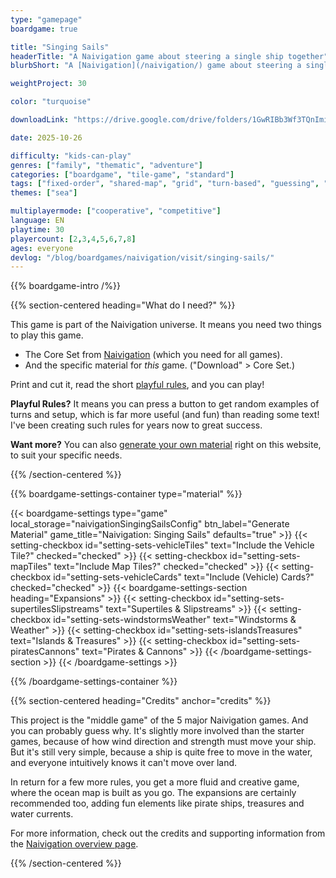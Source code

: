 ```yaml
---
type: "gamepage"
boardgame: true

title: "Singing Sails"
headerTitle: "A Naivigation game about steering a single ship together"
blurbShort: "A [Naivigation](/naivigation/) game about steering a single ship together, battling sea currents and dangerous islands."

weightProject: 30

color: "turquoise"

downloadLink: "https://drive.google.com/drive/folders/1GwRIBb3Wf3TQnImiKwxCPcrnd1HOQ6KL"

date: 2025-10-26

difficulty: "kids-can-play"
genres: ["family", "thematic", "adventure"]
categories: ["boardgame", "tile-game", "standard"]
tags: ["fixed-order", "shared-map", "grid", "turn-based", "guessing", "bias", "variable-setup", "orientation", "set-collection", "high-score"]
themes: ["sea"]

multiplayermode: ["cooperative", "competitive"]
language: EN
playtime: 30
playercount: [2,3,4,5,6,7,8]
ages: everyone
devlog: "/blog/boardgames/naivigation/visit/singing-sails/"
---
```


{{% boardgame-intro /%}}

{{% section-centered heading="What do I need?" %}}

This game is part of the Naivigation universe. It means you need two things to play this game.

* The Core Set from [Naivigation](/naivigation/) (which you need for all games).
* And the specific material for _this_ game. ("Download" > Core Set.)

Print and cut it, read the short [playful rules](rules), and you can play!

**Playful Rules?** It means you can press a button to get random examples of turns and setup, which is far more useful (and fun) than reading some text! I've been creating such rules for years now to great success.

**Want more?** You can also [generate your own material](#material) right on this website, to suit your specific needs.

{{% /section-centered %}}

{{% boardgame-settings-container type="material" %}}

{{< boardgame-settings type="game" local_storage="naivigationSingingSailsConfig" btn_label="Generate Material" game_title="Naivigation: Singing Sails" defaults="true" >}}
  {{< setting-checkbox id="setting-sets-vehicleTiles" text="Include the Vehicle Tile?" checked="checked" >}}
  {{< setting-checkbox id="setting-sets-mapTiles" text="Include Map Tiles?" checked="checked" >}}
  {{< setting-checkbox id="setting-sets-vehicleCards" text="Include (Vehicle) Cards?" checked="checked" >}}
  {{< boardgame-settings-section heading="Expansions" >}}
    {{< setting-checkbox id="setting-sets-supertilesSlipstreams" text="Supertiles & Slipstreams" >}}
    {{< setting-checkbox id="setting-sets-windstormsWeather" text="Windstorms & Weather" >}}
    {{< setting-checkbox id="setting-sets-islandsTreasures" text="Islands & Treasures" >}}
    {{< setting-checkbox id="setting-sets-piratesCannons" text="Pirates & Cannons" >}}
  {{< /boardgame-settings-section >}}
{{< /boardgame-settings >}}

{{% /boardgame-settings-container %}}

{{% section-centered heading="Credits" anchor="credits" %}}

This project is the "middle game" of the 5 major Naivigation games. And you can probably guess why. It's slightly more involved than the starter games, because of how wind direction and strength must move your ship. But it's still very simple, because a ship is quite free to move in the water, and everyone intuitively knows it can't move over land.

In return for a few more rules, you get a more fluid and creative game, where the ocean map is built as you go. The expansions are certainly recommended too, adding fun elements like pirate ships, treasures and water currents.

For more information, check out the credits and supporting information from the [Naivigation overview page](/naivigation/).

{{% /section-centered %}}